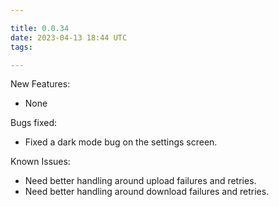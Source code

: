 ```yaml
---

title: 0.0.34
date: 2023-04-13 18:44 UTC
tags: 

---
```


New Features:

* None

Bugs fixed:

* Fixed a dark mode bug on the settings screen.

Known Issues:

* Need better handling around upload failures and retries.
* Need better handling around download failures and retries.



